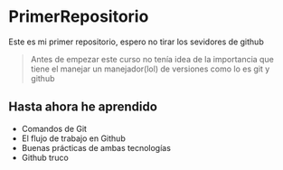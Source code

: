 # PrimerRepositorio
Este es mi primer repositorio, espero no tirar los sevidores de github
>Antes de empezar este curso no tenía idea de la importancia que tiene el manejar un manejador(lol) de versiones como lo es git y github
## Hasta ahora he aprendido
* Comandos de Git
* El flujo de trabajo en Github
* Buenas prácticas de ambas tecnologías
* Github truco
